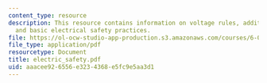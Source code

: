 ```yaml
---
content_type: resource
description: This resource contains information on voltage rules, additional cautions,
  and basic electrical safety practices.
file: https://ol-ocw-studio-app-production.s3.amazonaws.com/courses/6-071j-introduction-to-electronics-signals-and-measurement-spring-2006/aaacee926556e3234368e5fc9e5aa3d1_electric_safety.pdf
file_type: application/pdf
resourcetype: Document
title: electric_safety.pdf
uid: aaacee92-6556-e323-4368-e5fc9e5aa3d1
---
```

